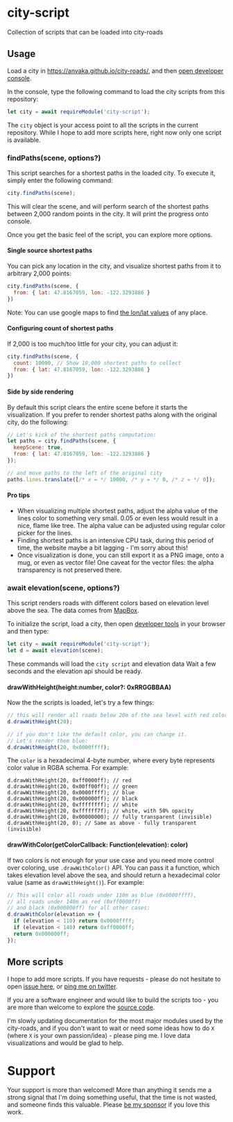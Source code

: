# city-script

Collection of scripts that can be loaded into city-roads

## Usage

Load a city in https://anvaka.github.io/city-roads/, and then [open developer console](https://developers.google.com/web/tools/chrome-devtools/open).

In the console, type the following command to load the city scripts from this repository:

``` js
let city = await requireModule('city-script');
```

The `city` object is your access point to all the scripts in the current repository. While
I hope to add more scripts here, right now only one script is available.

### findPaths(scene, options?)

This script searches for a shortest paths in the loaded city. To execute it, simply enter the following
command:

``` js
city.findPaths(scene);
```

This will clear the scene, and will perform search of the shortest paths between 2,000 random
points in the city. It will print the progress onto console.

Once you get the basic feel of the script, you can explore more options.

#### Single source shortest paths

You can pick any location in the city, and visualize shortest paths from it to arbitrary 2,000
points:

``` js
city.findPaths(scene, {
  from: { lat: 47.8167059, lon: -122.3293886 }
})
```

Note: You can use google maps to find [the lon/lat values](https://www.clubrunnersupport.com/article/1416-how-to-find-a-location-s-latitude-longitude-in-google-maps) of any place.

#### Configuring count of shortest paths

If 2,000 is too much/too little for your city, you can adjust it:

``` js
city.findPaths(scene, {
  count: 10000, // Show 10,000 shortest paths to collect
  from: { lat: 47.8167059, lon: -122.3293886 }
})
```

#### Side by side rendering

By default this script clears the entire scene before it starts the visualization.
If you prefer to render shortest paths along with the original city, do the following:

``` js
// Let's kick of the shortest paths computation: 
let paths = city.findPaths(scene, {
  keepScene: true,
  from: { lat: 47.8167059, lon: -122.3293886 }
});

// and move paths to the left of the original city
paths.lines.translate([/* x = */ 10000, /* y = */ 0, /* z = */ 0]); 
```

#### Pro tips

* When visualizing multiple shortest paths, adjust the alpha value of the lines color to something
very small. 0.05 or even less would result in a nice, flame like tree. The alpha value can
be adjusted using regular color picker for the lines.
* Finding shortest paths is an intensive CPU task, during this period of time, the website maybe a
bit lagging - I'm sorry about this!
* Once visualization is done, you can still export it as a PNG image, onto a mug, or even as vector file!
One caveat for the vector files: the alpha transparency is not preserved there.

### await elevation(scene, options?)

This script renders roads with different colors based on elevation level above the sea. The data comes from
[MapBox](https://blog.mapbox.com/global-elevation-data-6689f1d0ba65).

To initialize the script, load a city, then open [developer tools](https://support.airtable.com/hc/en-us/articles/232313848-How-to-open-the-developer-console) in your browser and then type:

``` js
let city = await requireModule('city-script');
let d = await elevation(scene);
```

These commands will load the `city script` and elevation data Wait a few seconds and the elevation api should be ready.

#### drawWithHeight(height:number, color?: 0xRRGGBBAA)

Now the the scripts is loaded, let's try a few things:

``` js
// this will render all roads below 20m of the sea level with red color
d.drawWithHeight(20); 

// if you don't like the default color, you can change it.
// Let's render them blue:
d.drawWithHeight(20, 0x0000ffff); 
```

The `color` is a hexadecimal 4-byte number, where every byte represents color
value in RGBA schema. For example:

```
d.drawWithHeight(20, 0xff0000ff); // red
d.drawWithHeight(20, 0x00ff00ff); // green
d.drawWithHeight(20, 0x0000ffff); // blue
d.drawWithHeight(20, 0x000000ff); // black
d.drawWithHeight(20, 0xffffffff); // white
d.drawWithHeight(20, 0xffffff7f); // white, with 50% opacity
d.drawWithHeight(20, 0x00000000); // fully transparent (invisible)
d.drawWithHeight(20, 0); // Same as above - fully transparent (invisible)
```

#### drawWithColor(getColorCallback: Function(elevation): color)

If two colors is not enough for your use case and you need more control over coloring, use
`.drawWithColor()` API. You can pass it a function, which takes elevation level above the sea,
and should return a hexadecimal color value (same as `drawWithHeight()`). For example:

``` js
// This will color all roads under 110m as blue (0x0000ffff),
// all roads under 140m as red (0xff0000ff)
// and black (0x000000ff) for all other cases:
d.drawWithColor(elevation => {
  if (elevation < 110) return 0x0000ffff;
  if (elevation < 140) return 0xff0000ff;
  return 0x000000ff;
});
```

## More scripts

I hope to add more scripts. If you have requests - please do not hesitate to open [issue here](https://github.com/anvaka/city-script/issues), or [ping me on twitter](https://twitter.com/anvaka).

If you are a software engineer and would like to build the scripts too - you are more than welcome to
explore the [source code](https://github.com/anvaka/city-script/blob/master/lib/findPaths.js).

I'm slowly updating documentation for the most major modules used by the city-roads, and if you don't
want to wait or need some ideas how to do `X` (where `X` is your own passion/idea) - please ping me. I love data
visualizations and would be glad to help.

# Support

Your support is more than welcomed! More than anything it sends me a strong signal that I'm doing
something useful, that the time is not wasted, and someone finds this valuable. Please 
[be my sponsor](https://github.com/sponsors/anvaka) if you love this work.